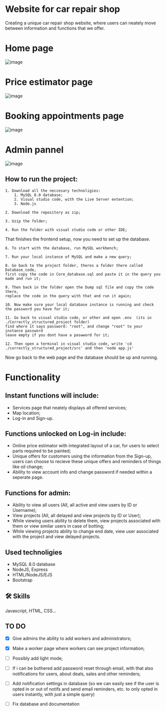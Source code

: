 


# Website for car repair shop

Creating a unique car repair shop website, where users can neately move between information and functions that we offer.

# Home page
![image](https://github.com/user-attachments/assets/c22de027-7ed9-42b3-9a4e-8a1a29de95a8)

# Price estimator page
![image](https://github.com/user-attachments/assets/5f9b21fa-87fd-4c00-bcbb-e1c13840bdaf)


# Booking appointments page
![image](https://github.com/user-attachments/assets/ad9176f4-797a-49dd-a322-6149601589c5)

# Admin pannel
![image](https://github.com/user-attachments/assets/47b1e5d6-9713-4a3e-a3c3-f09c7fd3d50a)


How to run the project:
- 
```
1. Download all the neccesary technoligies:
    1. MySQL 8.0 database;
    2. Visual studio code, with the Live Server extention;
    3. Node.js
```
```
2. Download the repository as zip;

3. Uzip the folder;

4. Run the folder with visual studio code or other IDE;

```
That finishes the frontend setup, now you need to set up the database.
```
6. To start with the database, run MySQL workbench;

7. Run your local instance of MySQL and make a new query;

8. Go back to the project folder, theres a folder there called Database_code,
first copy the code in Core_database.sql and paste it in the query you made and run it;

9. Then back in the folder open the Dump sql file and copy the code there,
replace the code in the query with that and run it again;

10. Now make sure your local database instance is running and check the password you have for it;

11. Go back to visual studio code, or other and open .env  (its in ./Correctly_structured_project folder)
find where it says password: "root", and change "root" to your instance password
leave empty if you dont have a paswword for it;

12. Then open a terminal in visual studio code, write 'cd ./correctly_structured_project/src' and then 'node app.js'
````
Now go back to the web page and the database should be up and running.

  
# Functionality 
Instant functions will include:
- 
- Services page that neately displays all offered services;
- Map location;
- Log-in and Sign-up.
  
Functions unlocked on Log-in include:
- 
   - Online price estimator with integrated layout of a car, for users to select parts required to be painted;
   - Unique offers for customers using the information from the Sign-up, users can choose to recieve these unique offers and reminders of things like oil change;
   - Ability to view account info and change password if needed within a seperate page.
  
Functions for admin:
-
  - Ability to view all users (All, all active and view users by ID or Username);
  - View projects (All, all delayed and view projects by ID or User);
  - While viewing users ability to delete them, view projects associated with them or view similar users in case of botting;
  - While viewing projects ability to change end date, view user associated with the project and view delayed projects.

## Used technoligies

- MySQL 8.0 database
- NodeJS, Express
- HTML/NodeJS/EJS
- Bootstrap


## 🛠 Skills
Javascript, HTML, CSS...

## TO DO
- [x] Give admins the ability to add workers and administrators;
- [x] Make a worker page where workers can see project information;
- [ ] Possibly add light mode;
- [ ] If i can be bothered add password reset through email, with that also notifications for users, about deals, sales and other reminders;
- [ ] Add notification settings in database (so we can easily see if the user is opted in or out of notifs and send email reminders, etc. to only opted in users instantly, with just a simple query)
- [ ] Fix database and documentation

